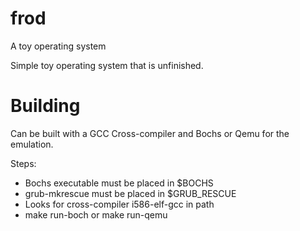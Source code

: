 # frod
A toy operating system

Simple toy operating system that is unfinished. 

# Building
Can be built with a GCC Cross-compiler and Bochs or Qemu for the emulation.

Steps:
- Bochs executable must be placed in $BOCHS
- grub-mkrescue must be placed in $GRUB\_RESCUE
- Looks for cross-compiler i586-elf-gcc in path
- make run-boch or make run-qemu

